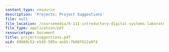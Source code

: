```yaml
---
content_type: resource
description: 'Projects: Project Suggestions'
file: null
file_location: /coursemedia/6-111-introductory-digital-systems-laboratory-fall-2002/49600c52e545585aaeb57b88fb22a9f4_projectsuggestions.pdf
file_type: application/pdf
resourcetype: Document
title: projectsuggestions.pdf
uid: 49600c52-e545-585a-aeb5-7b88fb22a9f4
---
```

